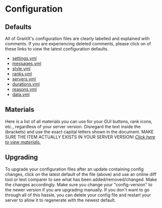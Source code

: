 # Configuration

## Defaults
All of GrantX's configuration files are clearly labelled and explained with comments. If you are experiencing deleted comments, please click on of these links to view the latest configuration defaults.

* [settings.yml](https://github.com/Demeng7215/GrantX-Docs/blob/master/settings.yml)
* [messages.yml](https://github.com/Demeng7215/GrantX-Docs/blob/master/messages.yml)
* [style.yml](https://github.com/Demeng7215/GrantX-Docs/blob/master/style.yml)
* [ranks.yml](https://github.com/Demeng7215/GrantX-Docs/blob/master/ranks.yml)
* [servers.yml](https://github.com/Demeng7215/GrantX-Docs/blob/master/servers.yml)
* [durations.yml](https://github.com/Demeng7215/GrantX-Docs/blob/master/durations.yml)
* [reasons.yml](https://github.com/Demeng7215/GrantX-Docs/blob/master/reasons.yml)
* [data.yml](https://github.com/Demeng7215/GrantX-Docs/blob/master/data.yml)

## Materials
Here is a list of all materials you can use for your GUI buttons, rank icons, etc., regardless of your server version. Disregard the text inside the (brackets) and use the exact capital letters shown in the document. MAKE SURE THE ITEM ACTUALLY EXISTS IN YOUR SERVER VERSION! [*Click here to view materials.*](https://raw.githubusercontent.com/Demeng7215/GrantX-Docs/master/materials.txt)

## Upgrading
To upgrade your configuration files after an update containing config changes, click on the latest default of the file (above) and use an online diff tool or text comparer to see what has been added/removed/changed. Make the changes accordingly. Make sure you change your "config-version" to the newer version if you are upgrading manually. If you don't want to go through all of this hassle, you can delete your config file and restart your server to allow it to regenerate with the newest default.
